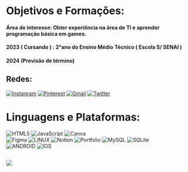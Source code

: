 # Objetivos e Formações:

#### Área de interesse: Obter experiência na área de TI e aprender programação básica em games.
#### 2023 ( Cursando ) : 2°ano do Ensino Médio Técnico ( Escola S/ SENAI )
#### 2024 (Previsão de término)

##

## Redes:
[![Instagram](https://img.shields.io/badge/Instagram-%23E4405F.svg?logo=Instagram&logoColor=white)](https://instagram.com/garsaeu) 
[![Pinterest](https://img.shields.io/badge/Pinterest-%23E60023.svg?logo=Pinterest&logoColor=white)](https://pinterest.com/garsaeu)
[![Gmail](https://img.shields.io/badge/Gmail-%23E60024.svg?logo=Gmail&logoColor=white)](https://mail.google.com/mail/u/0/#inbox?compose=CllgCJvlqQwjzSZnvgwfdmHNRNdrfqbplvRllPlzqBDWfLSBzxfNjbJXKXTKdbrpKSTFZVdFvlV)
[![Twitter](https://img.shields.io/badge/Twitter-%231DA1F2.svg?logo=Twitter&logoColor=white)](https://twitter.com/garcia_nickxz) 

#  Linguagens e Plataformas:
![HTML5](https://img.shields.io/badge/html5-%23E14836.svg?style=flat&logo=html5&logoColor=white) 
![JavaScript](https://img.shields.io/badge/javascript-%23323330.svg?style=flat&logo=javascript&logoColor=%23F7DF1E) 
![Canva](https://img.shields.io/badge/Canva-%2300C4CC.svg?style=flat&logo=Canva&logoColor=white) 	
![Figma](https://img.shields.io/badge/figma-%23F24E1E.svg?style=flat&logo=figma&logoColor=white) 
![LINUX](https://img.shields.io/badge/Linux-FCC624?style=flat&logo=linux&logoColor=black) 
![Notion](https://img.shields.io/badge/Notion-%23000000.svg?style=flat&logo=notion&logoColor=white) 
![Portfolio](https://img.shields.io/badge/Portfolio-%23000000.svg?style=flat&logo=firefox&logoColor=#FF7139) 
![MySQL](https://img.shields.io/badge/mysql-%2300f.svg?style=flat&logo=mysql&logoColor=white) 
![SQLite](https://img.shields.io/badge/sqlite-%2307405e.svg?style=flat&logo=sqlite&logoColor=white)  
![ANDROID](https://img.shields.io/badge/android-%2320232a.svg?style=flat&logo=android&logoColor=%a4c639) 
![IOS](https://img.shields.io/badge/IOS-%2320232a.svg?style=flat&logo=apple&logoColor=white)

##

[![](https://visitcount.itsvg.in/api?id=NicolasGarsia&icon=2&color=0)](https://visitcount.itsvg.in)
